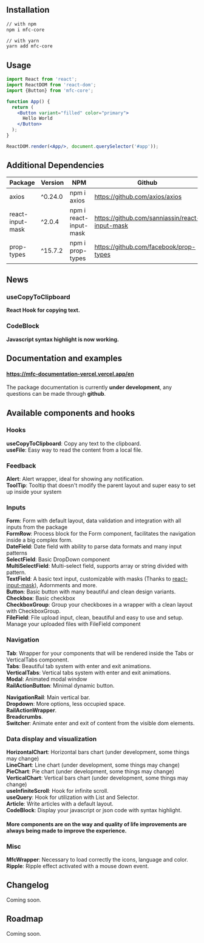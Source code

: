 ## Installation

```sh
// with npm
npm i mfc-core

// with yarn
yarn add mfc-core
```

## Usage

```jsx
import React from 'react';
import ReactDOM from 'react-dom';
import {Button} from 'mfc-core';

function App() {
  return (
    <Button variant="filled" color="primary">
      Hello World
    </Button>
  );
}

ReactDOM.render(<App/>, document.querySelector('#app'));
```

## Additional Dependencies

| Package            | Version | NPM                      | Github                                         |
|--------------------|---------|--------------------------|------------------------------------------------|
| axios              | ^0.24.0 | npm i axios              | https://github.com/axios/axios                 |
| react-input-mask   | ^2.0.4  | npm i react-input-mask   | https://github.com/sanniassin/react-input-mask |
| prop-types   | ^15.7.2  | npm i prop-types   | https://github.com/facebook/prop-types |

## News

### useCopyToClipboard

<b>React Hook for copying text.</b>

### CodeBlock

<b>Javascript syntax highlight is now working.</b>

## Documentation and examples

#### https://mfc-documentation-vercel.vercel.app/en

The package documentation is currently <b>under development</b>, any questions can be made through <b>github</b>.

## Available components and hooks

### Hooks

<b>useCopyToClipboard</b>: Copy any text to the clipboard.<br>
<b>useFile</b>: Easy way to read the content from a local file.<br>

### Feedback

<b>Alert</b>: Alert wrapper, ideal for showing any notification.<br>
<b>ToolTip</b>: Tooltip that doesn't modify the parent layout and super easy to set up inside your system<br>

### Inputs

[comment]: <> (<b>Selector</b>: List with selection intended usage with listing api<br>)
<b>Form</b>: Form with default layout, data validation and integration with all inputs from the package<br>
<b>FormRow</b>: Process block for the Form component, facilitates the navigation inside a big complex form.<br>
<b>DateField</b>: Date field with ability to parse data formats and many input patterns<br>
<b>SelectField</b>: Basic DropDown component<br>
<b>MultiSelectField</b>: Multi-select field, supports array or string divided with pattern.<br>
<b>TextField</b>: A basic text input, customizable with masks (Thanks
to <a href='https://github.com/sanniassin/react-input-mask'>react-input-mask</a>), Adornments and more.<br>
<b>Button</b>: Basic button with many beautiful and clean design variants.<br>
<b>Checkbox</b>: Basic checkbox<br>
<b>CheckboxGroup</b>: Group your checkboxes in a wrapper with a clean layout with CheckboxGroup. <br>
<b>FileField</b>: File upload input, clean, beautiful and easy to use and setup. Manage your uploaded files with
FileField component<br>

### Navigation

<b>Tab</b>: Wrapper for your components that will be rendered inside the Tabs or VerticalTabs component.<br>
<b>Tabs</b>: Beautiful tab system with enter and exit animations.<br>
<b>VerticalTabs</b>: Vertical tabs system with enter and exit animations.<br>
<b>Modal</b>: Animated modal window<br>
<b>RailActionButton</b>: Minimal dynamic button.<br>

[comment]: <> (<b>RailContext</b>: Context for the current state of the NavigationBar &#40;extended or &#41; .<br>)
<b>NavigationRail</b>: Main vertical bar.<br>
<b>Dropdown</b>: More options, less occupied space.<br>
<b>RailActionWrapper</b>.<br>
<b>Breadcrumbs</b>.<br>
<b>Switcher</b>: Animate enter and exit of content from the visible dom elements.<br>

### Data display and visualization

[comment]: <> (<b>List</b>: List with infinite scroll intended for listing things from external data source &#40;e.g. an api&#41;<br>)
<b>HorizontalChart</b>: Horizontal bars chart (under development, some things may change)<br>
<b>LineChart</b>: Line chart (under development, some things may change)<br>
<b>PieChart</b>: Pie chart (under development, some things may change)<br>
<b>VerticalChart</b>: Vertical bars chart (under development, some things may change)<br>
<b>useInfiniteScroll</b>: Hook for infinite scroll. <br>
<b>useQuery</b>: Hook for utilization with List and Selector. <br>
<b>Article</b>: Write articles with a default layout. <br>
<b>CodeBlock</b>: Display your javascript or json code with syntax highlight. <br>

#### More components are on the way and quality of life improvements are always being made to improve the experience.

### Misc

<b>MfcWrapper</b>: Necessary to load correctly the icons, language and color.<br>
<b>Ripple</b>: Ripple effect activated with a mouse down event. <br>

## Changelog

Coming soon.

## Roadmap

Coming soon.
